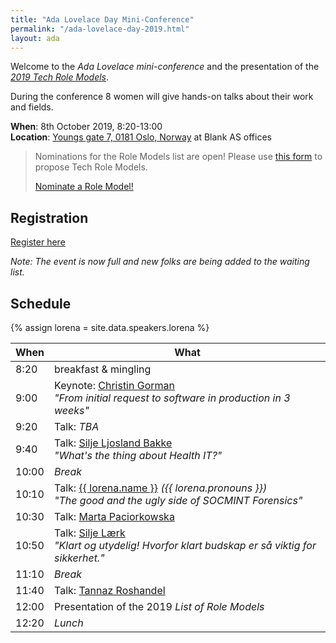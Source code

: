 ```yaml
---
title: "Ada Lovelace Day Mini-Conference"
permalink: "/ada-lovelace-day-2019.html"
layout: ada
---
```


Welcome to the _Ada Lovelace mini-conference_ and the presentation of the [_2019 Tech Role Models_](https://www.digi.no/artikler/patricia-aas-arrangerer-pris-for-kvinner-som-faktisk-jobber-i-it/471216).

During the conference 8 women will give hands-on talks about their work and fields.

**When**: 8th October 2019, 8:20-13:00  
**Location**: [Youngs gate 7, 0181 Oslo, Norway](https://goo.gl/maps/E5re8jL5EGzmPW5R7) at Blank AS offices

> Nominations for the Role Models list are open!
> Please use [this form](https://forms.gle/jCMJEj5HcTzs5p8JA) to propose Tech Role Models.
>
> <a href="https://forms.gle/jCMJEj5HcTzs5p8JA" target="_blank" class="btn btn-dark">Nominate a Role Model!</a>

## Registration

<a href="https://www.meetup.com/Tech-Women-Norway/events/264108718/" class="btn btn-dark">Register here</a>

_Note: The event is now full and new folks are being added to the waiting list._

## Schedule

{% assign lorena = site.data.speakers.lorena %}

| When  | What                                                                                              |
| ----- | ------------------------------------------------------------------------------------------------- |
| 8:20  | breakfast &amp; mingling                                                                          |
| 9:00  | Keynote: [Christin Gorman][1]<br>_"From initial request to software in production in 3 weeks"_    |
| 9:20  | Talk: _TBA_                                                                                       |
| 9:40  | Talk: [Silje Ljosland Bakke][3]<br>_"What's the thing about Health IT?"_                          |
| 10:00 | _Break_                                                                                           |
| 10:10 | Talk: [{{ lorena.name }}][lorena] <em class="pronouns">({{ lorena.pronouns }})</em><br>_"The good and the ugly side of SOCMINT Forensics"_                                       |
| 10:30 | Talk: [Marta Paciorkowska][5]                                                                     |
| 10:50 | Talk: [Silje Lærk][6]<br>_"Klart og utydelig! Hvorfor klart budskap er så viktig for sikkerhet."_ |
| 11:10 | _Break_                                                                                           |
| 11:40 | Talk: [Tannaz Roshandel][8]                                                                       |
| 12:00 | Presentation of the 2019 _List of Role Models_                                                    |
| 12:20 | _Lunch_                                                                                           |

[1]: https://twitter.com/ChristinGorman
[3]: https://twitter.com/siljelb
[lorena]: {{site.baseurl}}/speakers/lorena-carthy
[5]: https://twitter.com/a_meba
[6]: https://twitter.com/siljel
[8]: https://twitter.com/tannaznvr
